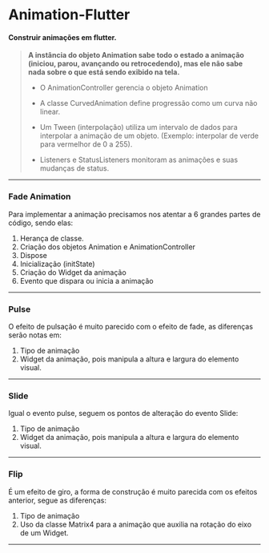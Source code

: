 # Animation-Flutter

<h4>Construir animações em flutter.</h4>

<blockquote>
  <b>A instância do objeto Animation sabe todo o estado a animação (iniciou, parou, avançando ou retrocedendo), mas ele não sabe nada sobre o que está sendo exibido na tela.</b>
  
  - O AnimationController gerencia o objeto Animation
  
  - A classe CurvedAnimation define progressão como um curva não linear.
  
  - Um Tween (interpolação) utiliza um intervalo de dados para interpolar
  a animação de um objeto. (Exemplo: interpolar de verde para
  vermelhor de 0 a 255).

  - Listeners e StatusListeners monitoram as animações e suas
  mudanças de status.
</blockquote>

<hr>
<h3>Fade Animation</h3>

<p>Para implementar a animação precisamos nos atentar a 6 grandes partes de código, sendo elas:

1. Herança de classe.
2. Criação dos objetos Animation e
AnimationController
3. Dispose
4. Inicialização (initState)
5. Criação do Widget da animação
6. Evento que dispara ou inicia a animação</p>
<hr>
<h3>Pulse</h3>

<p>O efeito de pulsação é muito parecido com o efeito de fade, as diferenças serão notas em:

1. Tipo de animação
2. Widget da animação, pois manipula a
altura e largura do elemento visual.</p>

<hr>
<h3>Slide</h3>

<p>Igual o evento pulse, seguem os pontos de alteração do evento Slide:
  
1. Tipo de animação
2. Widget da animação, pois manipula a
altura e largura do elemento visual.</p>

<hr>
<h3>Flip</h3>

<p>É um efeito de giro, a forma de construção é muito parecida com os efeitos anterior, segue as diferenças:

1. Tipo de animação
2. Uso da classe Matrix4 para a animação
que auxilia na rotação do eixo de um
Widget.</p>
<hr>
